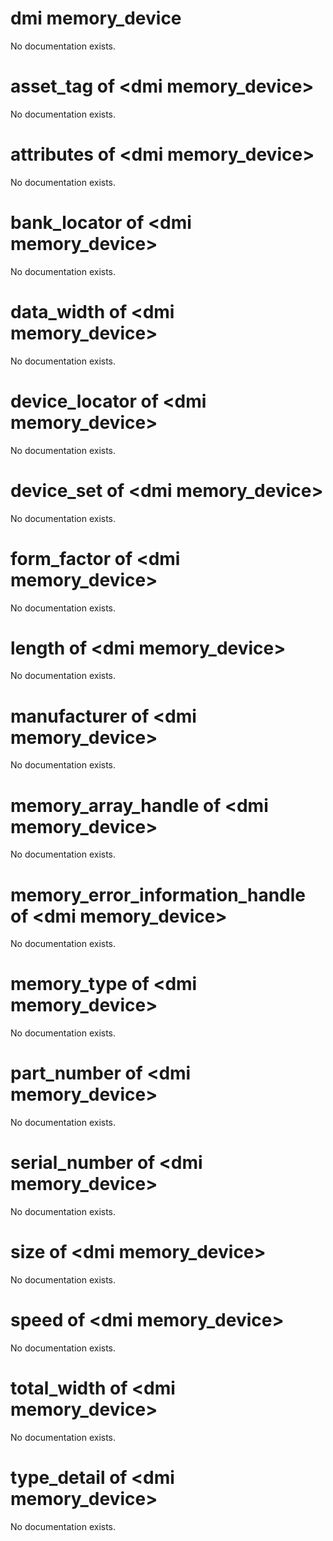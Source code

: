 # dmi memory_device

No documentation exists.

# asset_tag of &lt;dmi memory_device&gt;

No documentation exists.

# attributes of &lt;dmi memory_device&gt;

No documentation exists.

# bank_locator of &lt;dmi memory_device&gt;

No documentation exists.

# data_width of &lt;dmi memory_device&gt;

No documentation exists.

# device_locator of &lt;dmi memory_device&gt;

No documentation exists.

# device_set of &lt;dmi memory_device&gt;

No documentation exists.

# form_factor of &lt;dmi memory_device&gt;

No documentation exists.

# length of &lt;dmi memory_device&gt;

No documentation exists.

# manufacturer of &lt;dmi memory_device&gt;

No documentation exists.

# memory_array_handle of &lt;dmi memory_device&gt;

No documentation exists.

# memory_error_information_handle of &lt;dmi memory_device&gt;

No documentation exists.

# memory_type of &lt;dmi memory_device&gt;

No documentation exists.

# part_number of &lt;dmi memory_device&gt;

No documentation exists.

# serial_number of &lt;dmi memory_device&gt;

No documentation exists.

# size of &lt;dmi memory_device&gt;

No documentation exists.

# speed of &lt;dmi memory_device&gt;

No documentation exists.

# total_width of &lt;dmi memory_device&gt;

No documentation exists.

# type_detail of &lt;dmi memory_device&gt;

No documentation exists.
